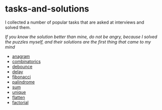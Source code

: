 # tasks-and-solutions
I collected a number of popular tasks that are asked at interviews and solved them.

_If you know the solution better than mine, do not be angry, because I solved the puzzles myself, and their solutions are the first thing that came to my mind_

- [anagram](src/solutions/anagram.ts)
- [combinatorics](src/solutions/combinatorics.ts)
- [debounce](src/solutions/debounce.ts)
- [delay](src/solutions/delay.ts)
- [fibonacci](src/solutions/fibonacci.ts)
- [palindrome](src/solutions/palindrome.ts)
- [sum](src/solutions/sum.ts)
- [unique](src/solutions/unique.ts)
- [flatten](src/solutions/flatten.ts)
- [factorial](src/solutions/factorial.ts)